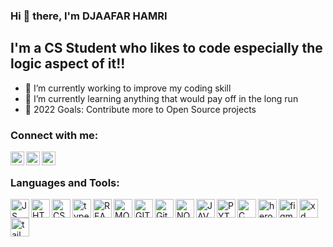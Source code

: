 ### Hi 👋 there, I'm DJAAFAR HAMRI

## I'm a CS Student who likes to code especially the logic aspect of it!!

- 🔭 I’m currently working to improve my coding skill
- 🌱 I’m currently learning anything that would pay off in the long run
- 🥅 2022 Goals: Contribute more to Open Source projects

### Connect with me:

[<img align="left" alt="djaafarhamri | Linkedin" width="22px" src="https://cdn.jsdelivr.net/npm/simple-icons@v3/icons/linkedin.svg" />][linkedin]
[<img align="left" alt="djaafarhamri | facebook" width="22px" src="https://cdn.jsdelivr.net/npm/simple-icons@v3/icons/facebook.svg" />][facebook]
[<img align="left" alt="djaafarhamri | insta" width="22px" src="https://cdn.jsdelivr.net/npm/simple-icons@v3/icons/instagram.svg" />][instagram]

<br />

### Languages and Tools:
[<img align="left" alt="JS" width="30px" src="https://raw.githubusercontent.com/rahulbanerjee26/githubAboutMeGenerator/main/icons/javascript.svg"/>][website]
[<img align="left" alt="HTML5" width="30px" src="https://raw.githubusercontent.com/rahulbanerjee26/githubAboutMeGenerator/main/icons/html.svg" />][website]
[<img align="left" alt="CSS3" width="30px" src="https://raw.githubusercontent.com/rahulbanerjee26/githubAboutMeGenerator/main/icons/css.svg" />][website]
[<img align="left" alt="typescript" width="30px" src="https://raw.githubusercontent.com/rahulbanerjee26/githubAboutMeGenerator/main/icons/typescript.svg" />][website]
[<img align="left" alt="REACTJS" width="30px" src="https://raw.githubusercontent.com/rahulbanerjee26/githubAboutMeGenerator/main/icons/reactjs.svg" />][website]
[<img align="left" alt="MONGODB" width="30px" src="https://raw.githubusercontent.com/rahulbanerjee26/githubAboutMeGenerator/main/icons/mongodb.svg" />][website]
[<img align="left" alt="GIT" width="30px" src="https://raw.githubusercontent.com/rahulbanerjee26/githubAboutMeGenerator/main/icons/git.svg" />][website]
[<img align="left" alt="Github" width="30px" src="https://raw.githubusercontent.com/rahulbanerjee26/githubAboutMeGenerator/main/icons/github.svg" />][website]
[<img align="left" alt="NODEJS" width="30px" src="https://raw.githubusercontent.com/rahulbanerjee26/githubAboutMeGenerator/main/icons/nodejs.svg" />][website]
[<img align="left" alt="JAVA" width="30px" src="https://raw.githubusercontent.com/rahulbanerjee26/githubAboutMeGenerator/main/icons/java.svg" />][website]
[<img align="left" alt="PYTHON" width="30px" src="https://raw.githubusercontent.com/rahulbanerjee26/githubAboutMeGenerator/main/icons/python.svg" />][website]
[<img align="left" alt="C" width="30px" src="https://raw.githubusercontent.com/rahulbanerjee26/githubAboutMeGenerator/main/icons/c.svg" />][website]
[<img align="left" alt="heroku" width="30px" src="https://raw.githubusercontent.com/rahulbanerjee26/githubAboutMeGenerator/main/icons/heroku.svg" />][website]
[<img align="left" alt="figma" width="30px" src="https://raw.githubusercontent.com/rahulbanerjee26/githubAboutMeGenerator/main/icons/figma.svg" />][website]
[<img align="left" alt="xd" width="30px" src="https://raw.githubusercontent.com/rahulbanerjee26/githubAboutMeGenerator/main/icons/xd.svg" />][website]
[<img align="left" alt="tailwind" width="30px" src="https://raw.githubusercontent.com/rahulbanerjee26/githubAboutMeGenerator/main/icons/tailwind.svg" />][website]

<br />


[website]: github.com
[instagram]: https://www.instagram.com/hamri_djaafar/
[facebook]: https://www.facebook.com/djaafarhamri12
[linkedin]: https://www.linkedin.com/in/djaafar-hamri-507a19213/
